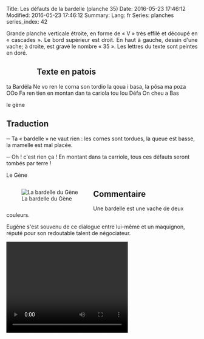 Title: Les défauts de la bardelle (planche 35)
Date: 2016-05-23 17:46:12
Modified: 2016-05-23 17:46:12
Summary: 
Lang: fr
Series: planches
series_index: 42

<p style="text-align:justify;">Grande planche verticale étroite, en
forme de « V » très effilé et découpé en « cascades ». Le bord
supérieur est droit. En haut à gauche, dessin d'une vache; à droite,
est gravé le nombre « 35 ». Les lettres du texte sont peintes en
doré.</p>

<figure class="image-block" style="float: left;">
  <img alt="" src="{static}/images/planche_35.png">
  <figcaption style="max-width: 142px"></figcaption>
</figure>

## Texte en patois

ta Bardéla Ne vo ren le corna son tordio la qoua i basa, la pôsa ma
poza OOo Fa ren tien en montan dan ta cariola tou lou Défa On cheu a
Bas

le gène

## Traduction

─ Ta « bardelle » ne vaut rien : les cornes sont tordues, la queue est
  basse, la mamelle est mal placée.

─ Oh !  c'est rien ça ! En montant dans ta carriole, tous ces défauts
  seront tombés par terre !

Le Gène

<figure class="image-block" style="float: left;">
  <img alt="La bardelle du Gène" src="{static}/images/planche_35_dessin.png">
  <figcaption style="max-width: 480px">La bardelle du Gène</figcaption>
</figure>

## Commentaire

Une bardelle est une vache de deux couleurs.

Eugène s'est souvenu de ce dialogue entre lui-même et un maquignon,
réputé pour son redoutable talent de négociateur.

<video width="320" height="240" controls>
  <source src="https://d1njpgd0ygatdn.cloudfront.net/video_35-2.mp4" type="video/mp4">
</video>
